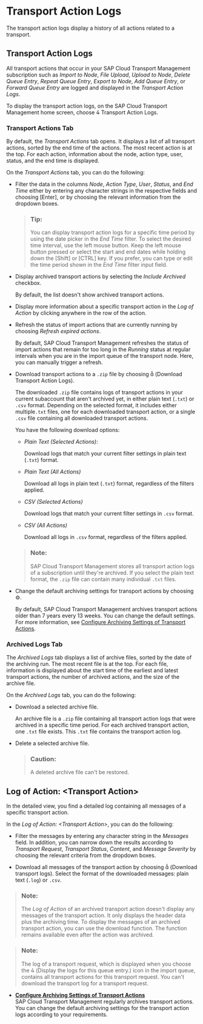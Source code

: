 <!-- loio86319edd8f1141859e7b1ce6abcd9fdb -->

<link rel="stylesheet" type="text/css" href="css/sap-icons.css"/>

# Transport Action Logs

The transport action logs display a history of all actions related to a transport.



<a name="loio86319edd8f1141859e7b1ce6abcd9fdb__section_xff_nwb_mgb"/>

## Transport Action Logs

All transport actions that occur in your SAP Cloud Transport Management subscription such as *Import to Node*, *File Upload*, *Upload to Node*, *Delete Queue Entry*, *Repeat Queue Entry*, *Export to Node*, *Add Queue Entry*, or *Forward Queue Entry* are logged and displayed in the *Transport Action Logs*.

To display the transport action logs, on the SAP Cloud Transport Management home screen, choose <span class="SAP-icons-V5"></span> Transport Action Logs.



### Transport Actions Tab

By default, the *Transport Actions* tab opens. It displays a list of all transport actions, sorted by the end time of the actions. The most recent action is at the top. For each action, information about the node, action type, user, status, and the end time is displayed.

On the *Transport Actions* tab, you can do the following:

-   Filter the data in the columns *Node*, *Action Type*, *User*, *Status*, and *End Time* either by entering any character strings in the respective fields and choosing [Enter\], or by choosing the relevant information from the dropdown boxes.

    > ### Tip:  
    > You can display transport action logs for a specific time period by using the date picker in the *End Time* filter. To select the desired time interval, use the left mouse button. Keep the left mouse button pressed or select the start and end dates while holding down the [Shift\] or [CTRL\] key. If you prefer, you can type or edit the time period shown in the *End Time* filter input field.

-   Display archived transport actions by selecting the *Include Archived* checkbox.

    By default, the list doesn't show archived transport actions.

-   Display more information about a specific transport action in the *Log of Action* by clicking anywhere in the row of the action.
-   Refresh the status of import actions that are currently running by choosing *Refresh expired actions*.

    By default, SAP Cloud Transport Management refreshes the status of import actions that remain for too long in the *Running* status at regular intervals when you are in the import queue of the transport node. Here, you can manually trigger a refresh.

-   Download transport actions to a `.zip` file by choosing <span class="SAP-icons-V5"></span> \(Download Transport Action Logs\).

    The downloaded `.zip` file contains logs of transport actions in your current subaccount that aren't archived yet, in either plain text \(`.txt`\) or `.csv` format. Depending on the selected format, it includes either multiple`.txt` files, one for each downloaded transport action, or a single `.csv` file containing all downloaded transport actions.

    You have the following download options:

    -   *Plain Text \(Selected Actions\)*:

        Download logs that match your current filter settings in plain text \(`.txt`\) format.

    -   *Plain Text \(All Actions\)*

        Download all logs in plain text \(`.txt`\) format, regardless of the filters applied.

    -   *CSV \(Selected Actions\)*

        Download logs that match your current filter settings in `.csv` format.

    -   *CSV \(All Actions\)*

        Download all logs in `.csv` format, regardless of the filters applied.


    > ### Note:  
    > SAP Cloud Transport Management stores all transport action logs of a subscription until they're archived. If you select the plain text format, the `.zip` file can contain many individual `.txt` files.

-   Change the default archiving settings for transport actions by choosing :gear:.

    By default, SAP Cloud Transport Management archives transport actions older than 7 years every 13 weeks. You can change the default settings. For more information, see [Configure Archiving Settings of Transport Actions](configure-archiving-settings-of-transport-actions-0507a06.md).




### Archived Logs Tab

The *Archived Logs* tab displays a list of archive files, sorted by the date of the archiving run. The most recent file is at the top. For each file, information is displayed about the start time of the earliest and latest transport actions, the number of archived actions, and the size of the archive file.

On the *Archived Logs* tab, you can do the following:

-   Download a selected archive file.

    An archive file is a `.zip` file containing all transport action logs that were archived in a specific time period. For each archived transport action, one `.txt` file exists. This `.txt` file contains the transport action log.

-   Delete a selected archive file.

    > ### Caution:  
    > A deleted archive file can't be restored.




<a name="loio86319edd8f1141859e7b1ce6abcd9fdb__logofaction"/>

## Log of Action: <Transport Action\>

In the detailed view, you find a detailed log containing all messages of a specific transport action.

In the *Log of Action: <Transport Action\>*, you can do the following:

-   Filter the messages by entering any character string in the *Messages* field. In addition, you can narrow down the results according to *Transport Request*, *Transport Status*, *Content*, and *Message Severity* by choosing the relevant criteria from the dropdown boxes.

-   Download all messages of the transport action by choosing <span class="SAP-icons-V5"></span> \(Download transport logs\). Select the format of the downloaded messages: plain text \(`.log`\) or `.csv`.


> ### Note:  
> The *Log of Action* of an archived transport action doesn't display any messages of the transport action. It only displays the header data plus the archiving time. To display the messages of an archived transport action, you can use the download function. The function remains available even after the action was archived.



> ### Note:  
> The log of a transport request, which is displayed when you choose the <span class="SAP-icons-V5"></span> \(Display the logs for this queue entry.\) icon in the import queue, contains all transport actions for this transport request. You can't download the transport log for a transport request.

-   **[Configure Archiving Settings of Transport Actions](configure-archiving-settings-of-transport-actions-0507a06.md "SAP Cloud Transport Management regularly archives
		transport actions. You can change the default archiving settings for the transport action
		logs according to your requirements.")**  
SAP Cloud Transport Management regularly archives transport actions. You can change the default archiving settings for the transport action logs according to your requirements.

